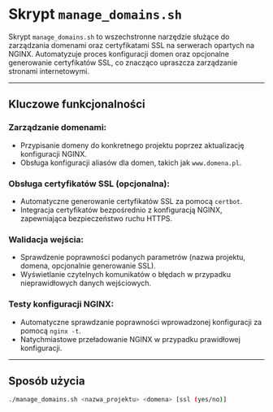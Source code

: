# Skrypt `manage_domains.sh`

Skrypt `manage_domains.sh` to wszechstronne narzędzie służące do zarządzania domenami oraz certyfikatami SSL na serwerach opartych na NGINX. Automatyzuje proces konfiguracji domen oraz opcjonalne generowanie certyfikatów SSL, co znacząco upraszcza zarządzanie stronami internetowymi.

---

## Kluczowe funkcjonalności

### Zarządzanie domenami:
- Przypisanie domeny do konkretnego projektu poprzez aktualizację konfiguracji NGINX.
- Obsługa konfiguracji aliasów dla domen, takich jak `www.domena.pl`.

### Obsługa certyfikatów SSL (opcjonalna):
- Automatyczne generowanie certyfikatów SSL za pomocą `certbot`.
- Integracja certyfikatów bezpośrednio z konfiguracją NGINX, zapewniająca bezpieczeństwo ruchu HTTPS.

### Walidacja wejścia:
- Sprawdzenie poprawności podanych parametrów (nazwa projektu, domena, opcjonalnie generowanie SSL).
- Wyświetlanie czytelnych komunikatów o błędach w przypadku nieprawidłowych danych wejściowych.

### Testy konfiguracji NGINX:
- Automatyczne sprawdzanie poprawności wprowadzonej konfiguracji za pomocą `nginx -t`.
- Natychmiastowe przeładowanie NGINX w przypadku prawidłowej konfiguracji.

---

## Sposób użycia

```bash
./manage_domains.sh <nazwa_projektu> <domena> [ssl (yes/no)]
